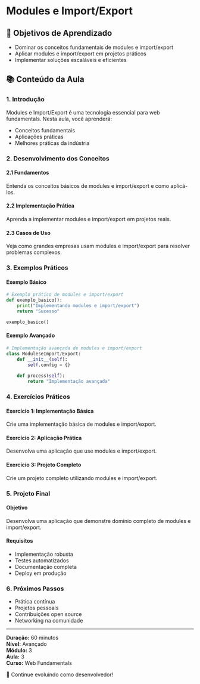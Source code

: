 # Modules e Import/Export

## 🎯 Objetivos de Aprendizado
- Dominar os conceitos fundamentais de modules e import/export
- Aplicar modules e import/export em projetos práticos
- Implementar soluções escaláveis e eficientes

## 📚 Conteúdo da Aula

### 1. Introdução
Modules e Import/Export é uma tecnologia essencial para web fundamentals. Nesta aula, você aprenderá:

- Conceitos fundamentais
- Aplicações práticas
- Melhores práticas da indústria

### 2. Desenvolvimento dos Conceitos

#### 2.1 Fundamentos
Entenda os conceitos básicos de modules e import/export e como aplicá-los.

#### 2.2 Implementação Prática
Aprenda a implementar modules e import/export em projetos reais.

#### 2.3 Casos de Uso
Veja como grandes empresas usam modules e import/export para resolver problemas complexos.

### 3. Exemplos Práticos

#### Exemplo Básico
```python
# Exemplo prático de modules e import/export
def exemplo_basico():
    print("Implementando modules e import/export")
    return "Sucesso"

exemplo_basico()
```

#### Exemplo Avançado
```python
# Implementação avançada de modules e import/export
class ModuleseImport/Export:
    def __init__(self):
        self.config = {}
    
    def process(self):
        return "Implementação avançada"
```

### 4. Exercícios Práticos

#### Exercício 1: Implementação Básica
Crie uma implementação básica de modules e import/export.

#### Exercício 2: Aplicação Prática
Desenvolva uma aplicação que use modules e import/export.

#### Exercício 3: Projeto Completo
Crie um projeto completo utilizando modules e import/export.

### 5. Projeto Final

#### Objetivo
Desenvolva uma aplicação que demonstre domínio completo de modules e import/export.

#### Requisitos
- Implementação robusta
- Testes automatizados
- Documentação completa
- Deploy em produção

### 6. Próximos Passos

- Prática contínua
- Projetos pessoais
- Contribuições open source
- Networking na comunidade

---

**Duração:** 60 minutos  
**Nível:** Avançado  
**Módulo:** 3  
**Aula:** 3  
**Curso:** Web Fundamentals

🎉 Continue evoluindo como desenvolvedor!

